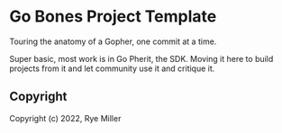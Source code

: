 Go Bones Project Template
=========================

Touring the anatomy of a Gopher, one commit at a time.

Super basic, most work is in Go Pherit, the SDK. Moving it here to build projects
from it and let community use it and critique it.


Copyright
---------

Copyright (c) 2022, Rye Miller